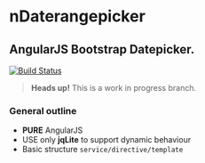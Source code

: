 # nDaterangepicker

## AngularJS Bootstrap Datepicker.
[![Build Status](https://secure.travis-ci.org/jeserkin/nDaterangepicker.png?branch=wip-1.0)](https://travis-ci.org/jeserkin/nDaterangepicker)

> **Heads up!** This is a work in progress branch.

### General outline
* **PURE** AngularJS
* USE only **jqLite** to support dynamic behaviour
* Basic structure `service/directive/template`